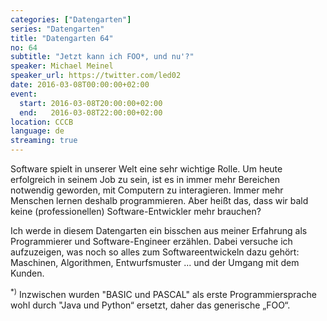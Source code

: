 ```yaml
---
categories: ["Datengarten"]
series: "Datengarten"
title: "Datengarten 64"
no: 64
subtitle: "Jetzt kann ich FOO*, und nu'?"
speaker: Michael Meinel
speaker_url: https://twitter.com/led02
date: 2016-03-08T00:00:00+02:00
event:
  start: 2016-03-08T20:00:00+02:00
  end:   2016-03-08T22:00:00+02:00
location: CCCB
language: de
streaming: true
---
```


Software spielt in unserer Welt eine sehr wichtige Rolle. Um heute
erfolgreich in seinem Job zu sein, ist es in immer mehr Bereichen
notwendig geworden, mit Computern zu interagieren. Immer mehr Menschen
lernen deshalb programmieren. Aber heißt das, dass wir bald keine
(professionellen) Software-Entwickler mehr brauchen?

Ich werde in diesem Datengarten ein bisschen aus meiner Erfahrung als
Programmierer und Software-Engineer erzählen. Dabei versuche ich
aufzuzeigen, was noch so alles zum Softwareentwickeln dazu gehört:
Maschinen, Algorithmen, Entwurfsmuster ... und der Umgang mit dem Kunden.

<sup>*)</sup> Inzwischen wurden \"BASIC und PASCAL\" als erste Programmiersprache wohl
durch \"Java und Python“ ersetzt, daher das generische „FOO“.
